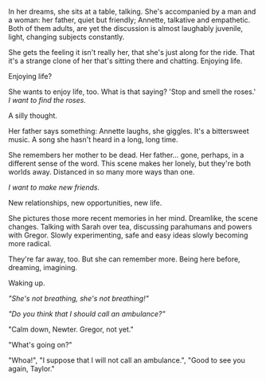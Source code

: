 In her dreams, she sits at a table, talking. She's accompanied by a man and a woman: her father, quiet but friendly; Annette, talkative and empathetic. Both of them adults, are yet the discussion is almost laughably juvenile, light, changing subjects constantly.

She gets the feeling it isn't really her, that she's just along for the ride. That it's a strange clone of her that's sitting there and chatting. Enjoying life.

Enjoying life?

She wants to enjoy life, too. What is that saying? 'Stop and smell the roses.' *I want to find the roses.* 

A silly thought. 

Her father says something: Annette laughs, she giggles. It's a bittersweet music. A song she hasn't heard in a long, long time.

She remembers her mother to be dead. Her father... gone, perhaps, in a different sense of the word. This scene makes her lonely, but they're both worlds away. Distanced in so many more ways than one. 

*I want to make new friends.*

New relationships, new opportunities, new life.

She pictures those more recent memories in her mind. Dreamlike, the scene changes. Talking with Sarah over tea, discussing parahumans and powers with Gregor. Slowly experimenting, safe and easy ideas slowly becoming more radical.

They're far away, too. But she can remember more. Being here before, dreaming, imagining. 

Waking up.

*"She's not breathing, she's not breathing!"*

*"Do you think that I should call an ambulance?"*

"Calm down, Newter. Gregor, not yet."

"What's going on?"

"Whoa!", "I suppose that I will not call an ambulance.", "Good to see you again, Taylor."

